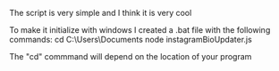 The script is very simple and I think it is very cool

To make it initialize with windows I created a .bat file with the following commands:
cd C:\Users\Documents
node instagramBioUpdater.js

The "cd" commmand will depend on the location of your program
